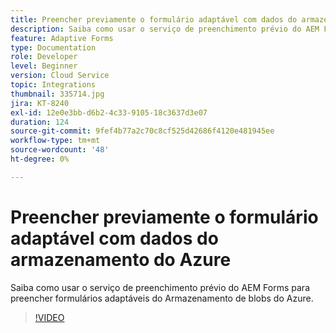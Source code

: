 ```yaml
---
title: Preencher previamente o formulário adaptável com dados do armazenamento do Azure
description: Saiba como usar o serviço de preenchimento prévio do AEM Forms para preencher formulários adaptáveis do Armazenamento de blobs do Azure.
feature: Adaptive Forms
type: Documentation
role: Developer
level: Beginner
version: Cloud Service
topic: Integrations
thumbnail: 335714.jpg
jira: KT-8240
exl-id: 12e0e3bb-d6b2-4c33-9105-18c3637d3e07
duration: 124
source-git-commit: 9fef4b77a2c70c8cf525d42686f4120e481945ee
workflow-type: tm+mt
source-wordcount: '48'
ht-degree: 0%

---
```


# Preencher previamente o formulário adaptável com dados do armazenamento do Azure

Saiba como usar o serviço de preenchimento prévio do AEM Forms para preencher formulários adaptáveis do Armazenamento de blobs do Azure.

>[!VIDEO](https://video.tv.adobe.com/v/335714?quality=12&learn=on)

